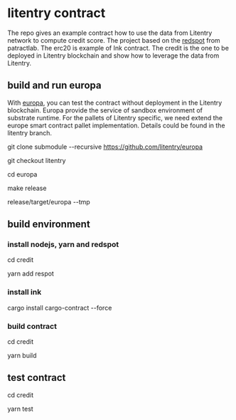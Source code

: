 # litentry contract
The repo gives an example contract how to use the data from Litentry network to compute credit score. The project based on the [redspot](https://github.com/patractlabs/redspot) from patractlab. The erc20 is example of Ink contract. The credit is the one to be deployed in Litentry blockchain and show how to leverage the data from Litentry.

## build and run europa
With [europa](https://github.com/patractlabs/europa), you can test the contract without deployment in the Litentry blockchain. Europa provide the service of sandbox environment of substrate runtime. For the pallets of Litentry specific, we need extend the europe smart contract pallet implementation. Details could be found in the litentry branch.

git clone submodule --recursive https://github.com/litentry/europa

git checkout litentry

cd europa

make release

release/target/europa --tmp

## build environment
### install nodejs, yarn and redspot

cd credit

yarn add respot 

### install ink

cargo install cargo-contract --force

### build contract

cd credit

yarn build

## test contract
cd credit

yarn test
